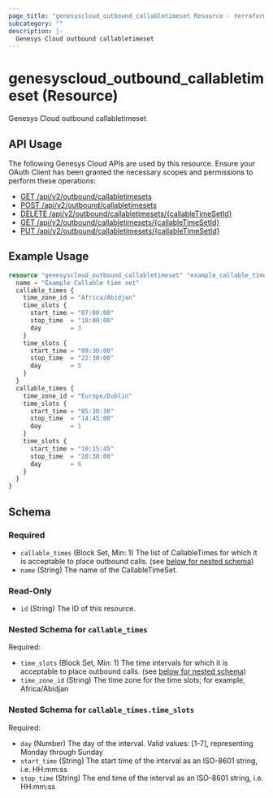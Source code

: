 ```yaml
---
page_title: "genesyscloud_outbound_callabletimeset Resource - terraform-provider-genesyscloud"
subcategory: ""
description: |-
  Genesys Cloud outbound callabletimeset
---
```

# genesyscloud_outbound_callabletimeset (Resource)

Genesys Cloud outbound callabletimeset

## API Usage
The following Genesys Cloud APIs are used by this resource. Ensure your OAuth Client has been granted the necessary scopes and permissions to perform these operations:

* [GET /api/v2/outbound/callabletimesets](https://developer.genesys.cloud/routing/outbound/#get-api-v2-outbound-callabletimesets)
* [POST /api/v2/outbound/callabletimesets](https://developer.genesys.cloud/routing/outbound/#post-api-v2-outbound-callabletimesets)
* [DELETE /api/v2/outbound/callabletimesets/{callableTimeSetId}](https://developer.genesys.cloud/routing/outbound/#delete-api-v2-outbound-callabletimesets--callableTimeSetId-)
* [GET /api/v2/outbound/callabletimesets/{callableTimeSetId}](https://developer.genesys.cloud/routing/outbound/#get-api-v2-outbound-callabletimesets--callableTimeSetId-)
* [PUT /api/v2/outbound/callabletimesets/{callableTimeSetId}](https://developer.genesys.cloud/routing/outbound/#put-api-v2-outbound-callabletimesets--callableTimeSetId-)


## Example Usage

```terraform
resource "genesyscloud_outbound_callabletimeset" "example_callable_time_set" {
  name = "Example Callable time set"
  callable_times {
    time_zone_id = "Africa/Abidjan"
    time_slots {
      start_time = "07:00:00"
      stop_time  = "18:00:00"
      day        = 3
    }
    time_slots {
      start_time = "09:30:00"
      stop_time  = "22:30:00"
      day        = 5
    }
  }
  callable_times {
    time_zone_id = "Europe/Dublin"
    time_slots {
      start_time = "05:30:30"
      stop_time  = "14:45:00"
      day        = 1
    }
    time_slots {
      start_time = "10:15:45"
      stop_time  = "20:30:00"
      day        = 6
    }
  }
}
```

<!-- schema generated by tfplugindocs -->
## Schema

### Required

- `callable_times` (Block Set, Min: 1) The list of CallableTimes for which it is acceptable to place outbound calls. (see [below for nested schema](#nestedblock--callable_times))
- `name` (String) The name of the CallableTimeSet.

### Read-Only

- `id` (String) The ID of this resource.

<a id="nestedblock--callable_times"></a>
### Nested Schema for `callable_times`

Required:

- `time_slots` (Block Set, Min: 1) The time intervals for which it is acceptable to place outbound calls. (see [below for nested schema](#nestedblock--callable_times--time_slots))
- `time_zone_id` (String) The time zone for the time slots; for example, Africa/Abidjan

<a id="nestedblock--callable_times--time_slots"></a>
### Nested Schema for `callable_times.time_slots`

Required:

- `day` (Number) The day of the interval. Valid values: [1-7], representing Monday through Sunday
- `start_time` (String) The start time of the interval as an ISO-8601 string, i.e. HH:mm:ss
- `stop_time` (String) The end time of the interval as an ISO-8601 string, i.e. HH:mm:ss

